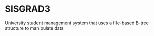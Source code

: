 # SISGRAD3

University student management system that uses a file-based B-tree structure to manipulate data
